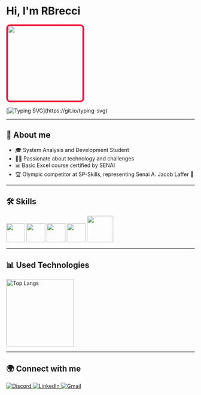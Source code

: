 # Hi, I'm RBrecci  

<img src="https://media.tenor.com/shZ2TUcYwbIAAAAM/grimm.gif" width="200" style="border: 4px solid #F50033; border-radius: 10px;" />

[![Typing SVG](https://readme-typing-svg.herokuapp.com?font=Fira+Code&pause=2000&color=F50033&width=435&lines=Welcome+to+my+profile!)](https://git.io/typing-svg)

---

## 🚀 About me  
- 🎓 System Analysis and Development Student  
- 🧑‍💻 Passionate about technology and challenges  
- 📊 Basic Excel course certified by SENAI  
- 🏆 Olympic competitor at SP-Skills, representing Senai A. Jacob Laffer 🦾  


---

## 🛠️ Skills  

<div>
    <img width="50px" src="https://cdn.jsdelivr.net/gh/devicons/devicon@latest/icons/html5/html5-original.svg" />
    <img width="50px" src="https://cdn.jsdelivr.net/gh/devicons/devicon@latest/icons/css3/css3-original.svg" />
    <img width="50px" src="https://cdn.jsdelivr.net/gh/devicons/devicon@latest/icons/markdown/markdown-original.svg" />
    <img width="50px" src="https://cdn.jsdelivr.net/gh/devicons/devicon@latest/icons/figma/figma-original.svg" />
    <img width="70px" src="https://cdn.jsdelivr.net/gh/devicons/devicon@latest/icons/mysql/mysql-original-wordmark.svg" />
</div>

---

## 📊 Used Technologies  

<p align="left">
  <img height="180em" src="https://github-readme-stats.vercel.app/api/top-langs/?username=rbrecci&layout=compact&theme=radical" alt="Top Langs"/>
</p>

---

## 🌍 Connect with me  

<p align="left">
    <a href="https://discordapp.com/users/.sakker." target="_blank">
        <img 
            alt="Discord" 
            title="Discord" 
            src="https://img.shields.io/badge/Discord-5865F2?style=for-the-badge&logo=discord&logoColor=white"
        />
    </a>
    <a href="https://www.linkedin.com/in/rafael-brecci-de-souza-2b381b385" target="_blank">
        <img 
            alt="LinkedIn" 
            title="LinkedIn" 
            src="https://img.shields.io/badge/LinkedIn-0A66C2?style=for-the-badge&logo=linkedin&logoColor=white"
        />
    </a>
    <a href="mailto:rbrecci04@gmail.com">
        <img 
            alt="Gmail" 
            title="Gmail" 
            src="https://img.shields.io/badge/Gmail-D14836?style=for-the-badge&logo=gmail&logoColor=white"
        />
    </a>
</p>
